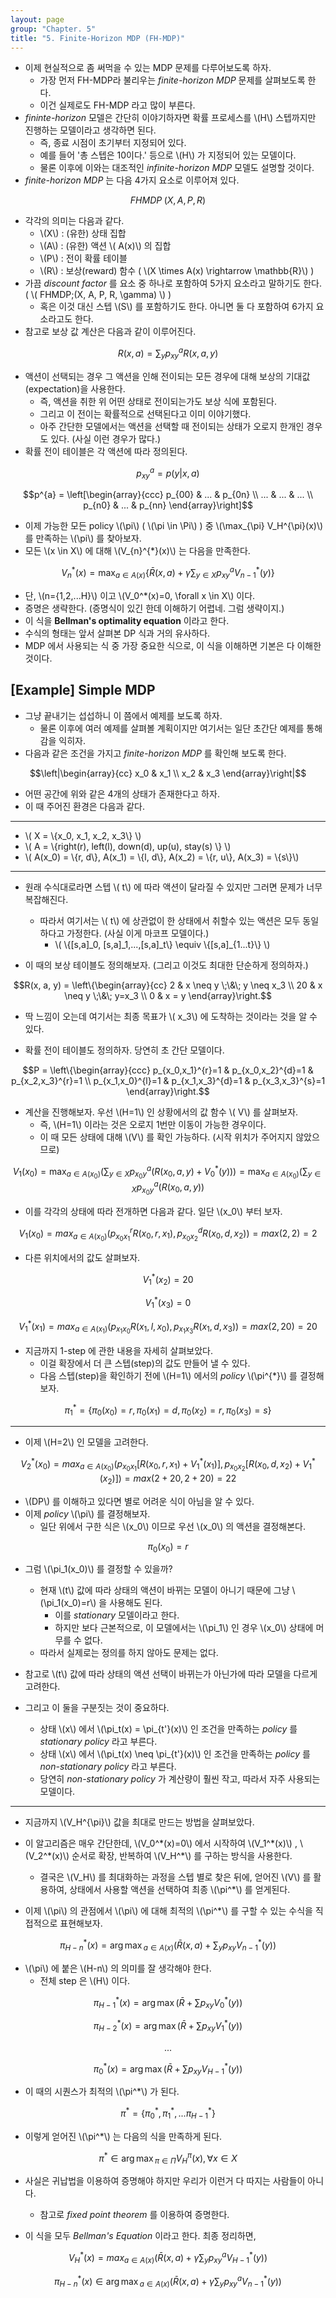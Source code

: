 ```yaml
---
layout: page
group: "Chapter. 5"
title: "5. Finite-Horizon MDP (FH-MDP)"
---
```


- 이제 현실적으로 좀 써먹을 수 있는 MDP 문제를 다루어보도록 하자.
    - 가장 먼저 FH-MDP라 불리우는 *finite-horizon MDP* 문제를 살펴보도록 한다.
    - 이건 실제로도 FH-MDP 라고 많이 부른다.
- *fininte-horizon* 모델은 간단히 이야기하자면 확률 프로세스를 \\(H\\) 스텝까지만 진행하는 모델이라고 생각하면 된다.
    - 즉, 종료 시점이 초기부터 지정되어 있다.
    - 예를 들어 '총 스텝은 10이다.' 등으로 \\(H\\) 가 지정되어 있는 모델이다.
    - 물론 이후에 이와는 대조적인 *infinite-horizon MDP* 모델도 설명할 것이다.
- *finite-horizon MDP* 는 다음 4가지 요소로 이루어져 있다.

$$FHMDP\;(X, A, P, R)$$

- 각각의 의미는 다음과 같다.
    - \\(X\\) : (유한) 상태 집합
    - \\(A\\) : (유한) 액션 \\( A(x)\\) 의 집합
    - \\(P\\) : 전이 확률 테이블
    - \\(R\\) : 보상(reward) 함수 ( \\(X \times A(x) \rightarrow \mathbb{R}\\) )
- 가끔 *discount factor* 를 요소 중 하나로 포함하여 5가지 요소라고 말하기도 한다. ( \\( FHMDP\;(X, A, P, R, \gamma) \\) )
    - 혹은 이것 대신 스텝 \\(S\\) 를 포함하기도 한다. 아니면 둘 다 포함하여 6가지 요소라고도 한다.
- 참고로 보상 값 계산은 다음과 같이 이루어진다.

$$R(x, a) = \sum_y p_{xy}^{a}R(x, a, y)$$

- 액션이 선택되는 경우 그 액션을 인해 전이되는 모든 경우에 대해 보상의 기대값(expectation)을 사용한다.
    - 즉, 액션을 취한 위 어떤 상태로 전이되는가도 보상 식에 포함된다.
    - 그리고 이 전이는 확률적으로 선택된다고 이미 이야기했다.
    - 아주 간단한 모델에서는 액션을 선택할 때 전이되는 상태가 오로지 한개인 경우도 있다. (사실 이런 경우가 많다.)
- 확률 전이 테이블은 각 액션에 따라 정의된다.

$$p_{xy}^{a} = p(y|x, a)$$

$$p^{a} = \left[\begin{array}{ccc} p_{00} & ... & p_{0n} \\ ... & ... & ... \\ p_{n0} & ... & p_{nn} \end{array}\right]$$

- 이제 가능한 모든 policy \\(\pi\\) ( \\(\pi \in \Pi\\) ) 중 \\(\max\_{\pi} V\_H^{\pi}(x)\\) 를 만족하는 \\(\pi\\) 를 찾아보자.
- 모든 \\(x \in X\\) 에 대해 \\(V_{n}^{\*}(x)\\) 는 다음을 만족한다.

$$V_{n}^{*}(x) = \max_{a \in A(x)}\left\{\bar{R}(x, a) + \gamma \sum_{y \in X} p_{xy}^{a} V_{n-1}^{*}(y)\right\}$$

- 단, \\(n=\{1,2,...H\}\\) 이고 \\(V\_0^*(x)=0, \forall x \in X\\) 이다.
- 증명은 생략한다. (증명식이 있긴 한데 이해하기 어렵네. 그럼 생략이지.)
- 이 식을 **Bellman's optimality equation** 이라고 한다.
- 수식의 형태는 앞서 살펴본 DP 식과 거의 유사하다.
- MDP 에서 사용되는 식 중 가장 중요한 식으로, 이 식을 이해하면 기본은 다 이해한 것이다.

## [Example] Simple MDP
- 그냥 끝내기는 섭섭하니 이 쯤에서 예제를 보도록 하자. 
    - 물론 이후에 여러 예제를 살펴볼 계획이지만 여기서는 일단 초간단 예제를 통해 감을 익히자.
- 다음과 같은 조건을 가지고 *finite-horizon MDP* 를 확인해 보도록 한다.

$$\left|\begin{array}{cc} x_0 & x_1 \\ x_2 & x_3 \end{array}\right|$$

- 어떤 공간에 위와 같은 4개의 상태가 존재한다고 하자.
- 이 때 주어진 환경은 다음과 같다.

- - -

- \\( X = \\{x\_0, x\_1, x\_2, x\_3\\} \\)
- \\( A = \\{right(r), left(l), down(d), up(u), stay(s) \\} \\)
- \\( A(x\_0) = \\{r, d\\}, A(x\_1) = \\{l, d\\}, A(x\_2) = \\{r, u\\}, A(x_3) = \\{s\\}\\)

- - -

- 원래 수식대로라면 스텝 \\( t\\) 에 따라 액션이 달라질 수 있지만 그러면 문제가 너무 복잡해진다.
    - 따라서 여기서는 \\( t\\) 에 상관없이 한 상태에서 취할수 있는 액션은 모두 동일하다고 가정한다. (사실 이게 마코프 모델이다.)
        - \\( \\{[s,a]\_0, [s,a]\_1,...,[s,a]\_t\\} \equiv \\{[s,a]\_{1...t}\\} \\)

- 이 때의 보상 테이블도 정의해보자. (그리고 이것도 최대한 단순하게 정의하자.)

$$R(x, a, y) = \left\{\begin{array}{cc} 2 & x \neq y \;\&\; y \neq x_3 \\
                                        20 & x \neq y \;\&\; y=x_3 \\
                                        0 & x = y \end{array}\right.$$
                                        
- 딱 느낌이 오는데 여기서는 최종 목표가 \\( x_3\\) 에 도착하는 것이라는 것을 알 수 있다.

- 확률 전이 테이블도 정의하자. 당연히 초 간단 모델이다.

$$P = \left\{\begin{array}{ccc} p_{x_0,x_1}^{r}=1 & p_{x_0,x_2}^{d}=1 & p_{x_2,x_3}^{r}=1 \\
                                  p_{x_1,x_0}^{l}=1 & p_{x_1,x_3}^{d}=1 & p_{x_3,x_3}^{s}=1 \end{array}\right.$$
                                  
- 계산을 진행해보자. 우선 \\(H=1\\) 인 상황에서의 값 함수 \\( V\\) 를 살펴보자.
    - 즉, \\(H=1\\) 이라는 것은 오로지 1번만 이동이 가능한 경우이다.
    - 이 때 모든 상태에 대해 \\(V\\) 를 확인 가능하다. (시작 위치가 주어지지 않았으므로)

$$V_1(x_0) = \max_{a\in A(x_0)} \left(\sum_{y \in X} p_{x_0 y}^{a}(R(x_0, a, y) + V_0^*(y)) \right) = \max_{a\in A(x_0)}\left(\sum_{y \in X} p_{x_0 y}^{a}(R(x_0, a, y)\right)$$

- 이를 각각의 상태에 따라 전개하면 다음과 같다. 일단 \\(x_0\\) 부터 보자.

$$V_1(x_0) = max_{a\in A(x_0)}\left(p_{x_0x_1}^r R(x_0, r, x_1), p_{x_0x_2}^d R(x_0, d, x_2)\right) = max \left(2, 2\right) =  2$$

- 다른 위치에서의 값도 살펴보자.

$$V_1^*(x_2) = 20$$

$$V_1^*(x_3) = 0$$

$$V_1^*(x_1) = max_{a\in A(x_1)}\left(p_{x_1x_0}R(x_1, l, x_0), p_{x_1x_3}R(x_1, d, x_3)\right) = max \left(2, 20 \right) = 20$$

- 지금까지 1-step 에 관한 내용을 자세히 살펴보았다.
    - 이걸 확장에서 더 큰 스텝(step)의 값도 만들어 낼 수 있다.
    - 다음 스텝(step)을 확인하기 전에 \\(H=1\\) 에서의 *policy* \\(\pi^{\*}\\) 를 결정해보자.
    
$$\pi_{1}^{*} = \{ \pi_0(x_0) = r, \pi_0(x_1)=d, \pi_0(x_2) = r, \pi_0(x_3)=s\}$$

- - -

- 이제 \\(H=2\\) 인 모델을 고려한다.

$$V_2^*(x_0) = max_{a\in A(x_0)} \left(p_{x_0x_1}[R(x_0, r, x_1)+V_1^*(x_1)], p_{x_0x_2}[R(x_0, d, x_2)+V_1^*(x_2)]\right) = max\left(2+20, 2+20\right) = 22$$

- \\(DP\\) 를 이해하고 있다면 별로 어려운 식이 아님을 알 수 있다.
- 이제 *policy* \\(\pi\\) 를 결정해보자.
    - 일단 위에서 구한 식은 \\(x\_0\\) 이므로 우선 \\(x\_0\\) 의 액션을 결정해본다.
    
$$\pi_0(x_0) = r$$

- 그럼 \\(\pi\_1(x\_0)\\) 를 결정할 수 있을까?
    - 현재 \\(t\\) 값에 따라 상태의 액션이 바뀌는 모델이 아니기 때문에 그냥 \\(\pi\_1(x\_0)=r\\) 을 사용해도 된다.
        - 이를 *stationary* 모델이라고 한다.
        - 하지만 보다 근본적으로, 이 모델에서는 \\(\pi\_1\\) 인 경우 \\(x\_0\\) 상태에 머무를 수 없다.
    - 따라서 실제로는 정의를 하지 않아도 문제는 없다.
    
- 참고로 \\(t\\) 값에 따라 상태의 액션 선택이 바뀌는가 아닌가에 따라 모델을 다르게 고려한다.
- 그리고 이 둘을 구분짓는 것이 중요하다.
    - 상태 \\(x\\) 에서 \\(\pi\_t(x) = \pi\_{t'}(x)\\) 인 조건을 만족하는 *policy* 를 *stationary policy* 라고 부른다.
    - 상태 \\(x\\) 에서 \\(\pi\_t(x) \neq \pi\_{t'}(x)\\) 인 조건을 만족하는 *policy* 를 *non-stationary policy* 라고 부른다.
    - 당연히 *non-stationary policy* 가 계산량이 훨씬 작고, 따라서 자주 사용되는 모델이다.
    
- - -

- 지금까지 \\(V\_H^{\pi}\\) 값을 최대로 만드는 방법을 살펴보았다.
- 이 알고리즘은 매우 간단한데, \\(V\_0^\*(x)=0\\) 에서 시작하여 \\(V\_1^\*(x)\\) , \\(V\_2^\*(x)\\) 순서로 확장, 반복하여 \\(V\_H^\*\\) 를 구하는 방식을 사용한다.
    - 결국은 \\(V_H\\) 를 최대화하는 과정을 스텝 별로 찾은 뒤에, 얻어진 \\(V\\) 를 활용하여, 상태에서 사용할 액션을 선택하여 최종 \\(\pi^\*\\) 를 얻게된다.

- 이제 \\(\pi\\) 의 관점에서 \\(\pi\\) 에 대해 최적의 \\(\pi^\*\\) 를 구할 수 있는 수식을 직접적으로 표현해보자.

$$\pi_{H-n}^*(x) = {\arg\max}_{a\in A(x)}\left(\bar{R}(x, a) + \sum_{y}p_{xy}V_{n-1}^*(y)\right)$$

- \\(\pi\\) 에 붙은 \\(H-n\\) 의 의미를 잘 생각해야 한다.
    - 전체 step 은 \\(H\\) 이다. 
    
$$\pi_{H-1}^*(x) = \arg\max(\bar{R}+\sum p_{xy} V_{0}^*(y))$$

$$\pi_{H-2}^*(x) = \arg\max(\bar{R}+\sum p_{xy} V_{1}^*(y))$$

$$...$$

$$\pi_{0}^*(x) = \arg\max(\bar{R}+\sum p_{xy} V_{H-1}^*(y))$$

- 이 때의 시퀀스가 최적의 \\(\pi^\*\\) 가 된다.

$$\pi^* = \left\{\pi_0^*, \pi_1^*,...\pi_{H-1}^*\right\}$$

- 이렇게 얻어진 \\(\pi^\*\\) 는 다음의 식을 만족하게 된다.

$$\pi^* \in {\arg\max}_{\pi \in \Pi}V_{H}^{\pi}(x), \forall x \in X$$

- 사실은 귀납법을 이용하여 증명해야 하지만 우리가 이런거 다 따지는 사람들이 아니다.
    - 참고로 *fixed point theorem* 를 이용하여 증명한다.

- 이 식을 모두 *Bellman's Equation* 이라고 한다. 최종 정리하면,

$$V_H^{*}(x) = max_{a \in A(x)}\left(\bar{R}(x, a) + \gamma\sum_y p_{xy}^aV_{H-1}^*(y)\right)$$

$$\pi_{H-n}^*(x) \in {\arg\max}_{a \in A(x)}\left(\bar{R}(x, a)+ \gamma\sum_y p_{xy}^aV_{n-1}^*(y)\right)$$


